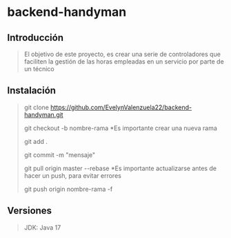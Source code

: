 # backend-handyman

## Introducción 
>El objetivo de este proyecto, es crear una serie de controladores que faciliten la gestión de las horas empleadas en un servicio por parte de un técnico 

## Instalación 

> git clone https://github.com/EvelynValenzuela22/backend-handyman.git
>
>git checkout -b nombre-rama *Es importante crear una nueva rama
>
>git add .
>
>git commit -m "mensaje"
>
>git pull origin master --rebase  *Es importante actualizarse antes de hacer un push, para evitar errores
>
>git push origin nombre-rama -f  


## Versiones

> JDK: Java 17 
